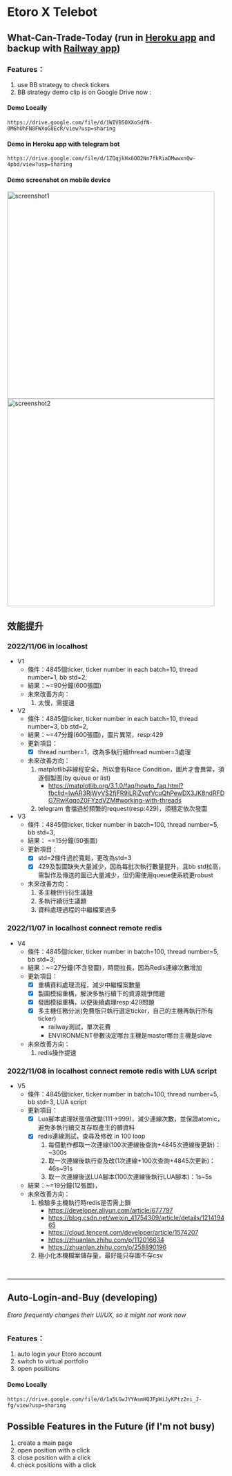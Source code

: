 # Etoro X Telebot 
## What-Can-Trade-Today (run in [Heroku app](https://etorotelebot.herokuapp.com/) and backup with [Railway app](https://etorotelebot-production.up.railway.app/))
### Features：
1. use BB strategy to check tickers
2. BB strategy demo clip is on Google Drive now :
#### Demo Locally
    https://drive.google.com/file/d/1WIVBSOXXoSdfN-0M6hUhFN8FWXoG8EcR/view?usp=sharing
#### Demo in Heroku app with telegram bot
    https://drive.google.com/file/d/1ZQqjkHx6O02Nn7fkRiaDMwwxnQw-4pbd/view?usp=sharing
#### Demo screenshot on mobile device
<img src="https://github.com/winterdrive/EtoroTelebot/blob/master/screenshot1.jpg" width="480" alt="screenshot1">
<img src="https://github.com/winterdrive/EtoroTelebot/blob/master/screenshot2.jpg" width="480" alt="screenshot2">


## 效能提升
### 2022/11/06 in localhost
- V1 
  - 條件：4845個ticker, ticker number in each batch=10, thread number=1, bb std=2, 
  - 結果：~=90分鐘(600張圖)
  - 未來改善方向：
    1. 太慢，需提速
- V2 
  - 條件：4845個ticker, ticker number in each batch=10, thread number=3, bb std=2,
  - 結果：~=47分鐘(600張圖)，圖片異常，resp:429
  - 更新項目：
    - [x] thread number=1，改為多執行續thread number=3處理
  - 未來改善方向：
    1. matplotlib非線程安全，所以會有Race Condition，圖片才會異常，須逐個製圖(by queue or list)
        - https://matplotlib.org/3.1.0/faq/howto_faq.html?fbclid=IwAR3RjWyVS2fjFR9iLRiZvpfVcuQhPewDX3JK8ndRFDG7RwKqqoZ0FYzdVZM#working-with-threads
    2. telegram 會擋過於頻繁的request(resp:429)，須穩定依次發圖
- V3
  - 條件：4845個ticker, ticker number in batch=100, thread number=5, bb std=3,
  - 結果： ~=15分鐘(50張圖)
  - 更新項目：
    - [x] std=2條件過於寬鬆，更改為std=3
    - [x] 429及製圖缺失大量減少，因為每批次執行數量提升，且bb std拉高，需製作及傳送的圖已大量減少，但仍需使用queue使系統更robust
  - 未來改善方向：
    1. 多主機併行衍生議題
    2. 多執行續衍生議題
    3. 資料處理過程的中繼檔案過多

### 2022/11/07 in localhost connect remote redis
- V4 
  - 條件：4845個ticker, ticker number in batch=100, thread number=5, bb std=3,
  - 結果：~=27分鐘(不含發圖)，時間拉長，因為Redis連線次數增加
  - 更新項目：
    - [x] 重構資料處理流程，減少中繼檔案數量
    - [x] 製圖模組重構，解決多執行續下的資源競爭問題
    - [x] 發圖模組重構，以便後續處理resp:429問題
    - [x] 多主機任務分派(免費版只執行選定ticker，自己的主機再執行所有ticker)
        - railway測試，單次花費
        - ENVIRONMENT參數決定哪台主機是master哪台主機是slave
  - 未來改善方向： 
    1. redis操作提速

### 2022/11/08 in localhost connect remote redis with LUA script
- V5
  - 條件：4845個ticker, ticker number in batch=100, thread number=5, bb std=3, LUA script     
  - 更新項目：
    - [x] Lua腳本處理狀態值改變(111->999)，減少連線次數，並保證atomic，避免多執行續交互存取產生的髒資料
    - [x] redis連線測試，查尋及修改 in 100 loop
      1. 每個動作都取一次連線(100次連線後查詢+4845次連線後更新)：~300s
      2. 取一次連線後執行查及改(1次連線+100次查詢+4845次更新)：46s~91s
      3. 取一次連線後送LUA腳本(100次連線後執行LUA腳本)：1s~5s
  - 結果：~=19分鐘(12張圖)，
  - 未來改善方向：
    1. 檢驗多主機執行時redis是否需上鎖
        - https://developer.aliyun.com/article/677797
        - https://blog.csdn.net/weixin_41754309/article/details/121419465
        - https://cloud.tencent.com/developer/article/1574207
        - https://zhuanlan.zhihu.com/p/112016634
        - https://zhuanlan.zhihu.com/p/258890196
    2. 極小化本機檔案儲存量，最好能只存圖不存csv


<br>
<hr>

## Auto-Login-and-Buy (developing)
###### Etoro frequently changes their UI/UX, so it might not work now
### Features：
1. auto login your Etoro account
2. switch to virtual portfolio
3. open positions
#### Demo Locally
    https://drive.google.com/file/d/1a5LGwJYYAsmHQJFpWiJyKPtz2ni_J-fg/view?usp=sharing

## Possible Features in the Future (if I'm not busy)
1. create a main page
2. open position with a click 
3. close position with a click 
4. check positions with a click
